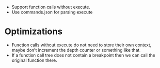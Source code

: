 * Support function calls without execute.
* Use commands.json for parsing execute

# Optimizations
* Function calls without execute do not need to store their own context, maybe don't increment the depth counter or something like that.
* If a function call tree does not contain a breakpoint then we can call the original function there.

